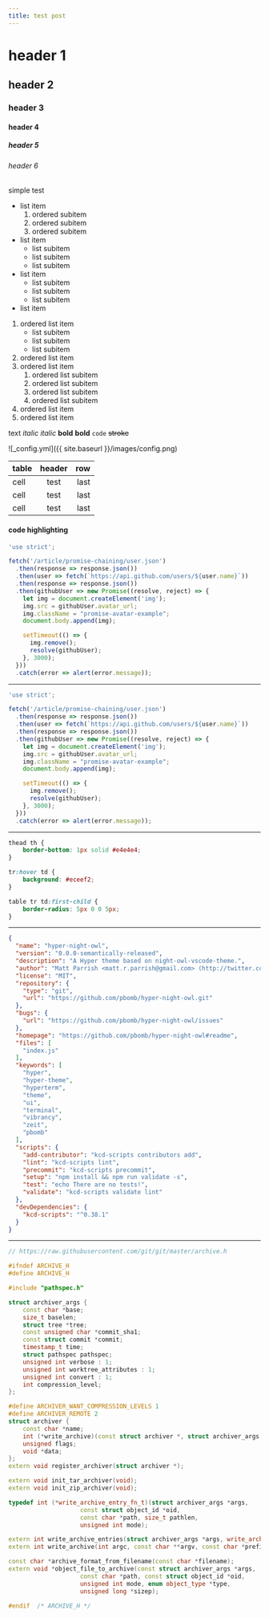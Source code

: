 ```yaml
---
title: test post
---
```


# header 1

## header 2

### header 3

#### header 4

##### header 5

###### header 6

simple test

- list item
    1. ordered subitem
    2. ordered subitem
    3. ordered subitem
- list item
    + list subitem
    + list subitem
    + list subitem
- list item
    * list subitem
    * list subitem
    * list subitem
- list item


1. ordered list item
    * list subitem
    * list subitem
    * list subitem
2. ordered list item
3. ordered list item
    1. ordered list subitem
    2. ordered list subitem
    3. ordered list subitem
    4. ordered list subitem
4. ordered list item
5. ordered list item

text *italic* _italic_ **bold** __bold__ `code` ~~stroke~~

![_config.yml]({{ site.baseurl }}/images/config.png)

| table         | header        | row   |
|:--------------|:-------------:|------:|
| cell          | test          | last  |
| cell          | test          | last  |
| cell          | test          | last  |

#### code highlighting
```javascript
'use strict';

fetch('/article/promise-chaining/user.json')
  .then(response => response.json())
  .then(user => fetch(`https://api.github.com/users/${user.name}`))
  .then(response => response.json())
  .then(githubUser => new Promise((resolve, reject) => {
    let img = document.createElement('img');
    img.src = githubUser.avatar_url;
    img.className = "promise-avatar-example";
    document.body.append(img);

    setTimeout(() => {
      img.remove();
      resolve(githubUser);
    }, 3000);
  }))
  .catch(error => alert(error.message));
```
---
```js
'use strict';

fetch('/article/promise-chaining/user.json')
  .then(response => response.json())
  .then(user => fetch(`https://api.github.com/users/${user.name}`))
  .then(response => response.json())
  .then(githubUser => new Promise((resolve, reject) => {
    let img = document.createElement('img');
    img.src = githubUser.avatar_url;
    img.className = "promise-avatar-example";
    document.body.append(img);

    setTimeout(() => {
      img.remove();
      resolve(githubUser);
    }, 3000);
  }))
  .catch(error => alert(error.message));
```
---
```css
thead th {
    border-bottom: 1px solid #e4e4e4;
}

tr:hover td {
    background: #eceef2;
}

table tr td:first-child {
    border-radius: 5px 0 0 5px;
}
```
---
```json
{
  "name": "hyper-night-owl",
  "version": "0.0.0-semantically-released",
  "description": "A Hyper theme based on night-owl-vscode-theme.",
  "author": "Matt Parrish <matt.r.parrish@gmail.com> (http://twitter.com/mattparrish)",
  "license": "MIT",
  "repository": {
    "type": "git",
    "url": "https://github.com/pbomb/hyper-night-owl.git"
  },
  "bugs": {
    "url": "https://github.com/pbomb/hyper-night-owl/issues"
  },
  "homepage": "https://github.com/pbomb/hyper-night-owl#readme",
  "files": [
    "index.js"
  ],
  "keywords": [
    "hyper",
    "hyper-theme",
    "hyperterm",
    "theme",
    "ui",
    "terminal",
    "vibrancy",
    "zeit",
    "pbomb"
  ],
  "scripts": {
    "add-contributor": "kcd-scripts contributors add",
    "lint": "kcd-scripts lint",
    "precommit": "kcd-scripts precommit",
    "setup": "npm install && npm run validate -s",
    "test": "echo There are no tests!",
    "validate": "kcd-scripts validate lint"
  },
  "devDependencies": {
    "kcd-scripts": "^0.38.1"
  }
}
```
---
```cpp
// https://raw.githubusercontent.com/git/git/master/archive.h

#ifndef ARCHIVE_H
#define ARCHIVE_H

#include "pathspec.h"

struct archiver_args {
	const char *base;
	size_t baselen;
	struct tree *tree;
	const unsigned char *commit_sha1;
	const struct commit *commit;
	timestamp_t time;
	struct pathspec pathspec;
	unsigned int verbose : 1;
	unsigned int worktree_attributes : 1;
	unsigned int convert : 1;
	int compression_level;
};

#define ARCHIVER_WANT_COMPRESSION_LEVELS 1
#define ARCHIVER_REMOTE 2
struct archiver {
	const char *name;
	int (*write_archive)(const struct archiver *, struct archiver_args *);
	unsigned flags;
	void *data;
};
extern void register_archiver(struct archiver *);

extern void init_tar_archiver(void);
extern void init_zip_archiver(void);

typedef int (*write_archive_entry_fn_t)(struct archiver_args *args,
					const struct object_id *oid,
					const char *path, size_t pathlen,
					unsigned int mode);

extern int write_archive_entries(struct archiver_args *args, write_archive_entry_fn_t write_entry);
extern int write_archive(int argc, const char **argv, const char *prefix, const char *name_hint, int remote);

const char *archive_format_from_filename(const char *filename);
extern void *object_file_to_archive(const struct archiver_args *args,
				    const char *path, const struct object_id *oid,
				    unsigned int mode, enum object_type *type,
				    unsigned long *sizep);

#endif	/* ARCHIVE_H */
```
